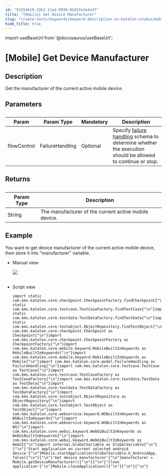 ```yaml
---
id: "93254610-22b2-11ed-9930-0242fe3e4a3f"
title: "[Mobile] Get Device Manufacturer"
slug: "create-tests/keywords/keyword-description-in-katalon-studio/mobile-keywords/mobile-get-device-manufacturer"
hide_title: true
---
```

import useBaseUrl from '@docusaurus/useBaseUrl';


# <a id="id_0" class="anchor_top_offset"/><a id="ariaid-title1" class="anchor_top_offset"/>[Mobile] Get Device Manufacturer


## <a id="id_0__id_1" class="anchor_top_offset"/>Description  

              
<p xmlns="http://www.w3.org/1999/xhtml" className="p">Get the manufacturer of the current active mobile device.</p> 
      

## <a id="id_0__id_2" class="anchor_top_offset"/>Parameters  

              
<table xmlns="http://www.w3.org/1999/xhtml" className="table anchor_top_offset" id="id_0__6287353a-8f86-4151-af55-56886167ea60"><caption /><thead className="thead"><tr className><th className="entry anchor_top_offset" id="id_0__6287353a-8f86-4151-af55-56886167ea60__entry__1">Param</th><th className="entry anchor_top_offset" id="id_0__6287353a-8f86-4151-af55-56886167ea60__entry__2">Param Type</th><th className="entry anchor_top_offset" id="id_0__6287353a-8f86-4151-af55-56886167ea60__entry__3">Mandatory</th><th className="entry anchor_top_offset" id="id_0__6287353a-8f86-4151-af55-56886167ea60__entry__4">Description</th></tr></thead><tbody className="tbody"><tr className><td className="entry" headers="id_0__6287353a-8f86-4151-af55-56886167ea60__entry__1 id_0__6287353a-8f86-4151-af55-56886167ea60__entry__2 id_0__6287353a-8f86-4151-af55-56886167ea60__entry__3 id_0__6287353a-8f86-4151-af55-56886167ea60__entry__4 ">flowControl</td><td className="entry" headers="id_0__6287353a-8f86-4151-af55-56886167ea60__entry__1 id_0__6287353a-8f86-4151-af55-56886167ea60__entry__2 id_0__6287353a-8f86-4151-af55-56886167ea60__entry__3 id_0__6287353a-8f86-4151-af55-56886167ea60__entry__4 ">FailureHandling</td><td className="entry" headers="id_0__6287353a-8f86-4151-af55-56886167ea60__entry__1 id_0__6287353a-8f86-4151-af55-56886167ea60__entry__2 id_0__6287353a-8f86-4151-af55-56886167ea60__entry__3 id_0__6287353a-8f86-4151-af55-56886167ea60__entry__4 ">Optional</td><td className="entry" headers="id_0__6287353a-8f86-4151-af55-56886167ea60__entry__1 id_0__6287353a-8f86-4151-af55-56886167ea60__entry__2 id_0__6287353a-8f86-4151-af55-56886167ea60__entry__3 id_0__6287353a-8f86-4151-af55-56886167ea60__entry__4 ">Specify <a className="xref" href="/docs/maintain/configure-failure-handling-settings-in-katalon-studio">failure handling</a> schema to         determine whether the execution should be allowed to continue or         stop.</td></tr></tbody></table> 
      

## <a id="id_0__id_3" class="anchor_top_offset"/>Returns

              
<table xmlns="http://www.w3.org/1999/xhtml" className="table anchor_top_offset" id="id_0__f96a4ebc-9ff2-41af-b272-7e6cff1fc0bb"><caption /><thead className="thead"><tr className><th className="entry anchor_top_offset" id="id_0__f96a4ebc-9ff2-41af-b272-7e6cff1fc0bb__entry__1">Param Type</th><th className="entry anchor_top_offset" id="id_0__f96a4ebc-9ff2-41af-b272-7e6cff1fc0bb__entry__2">Description</th></tr></thead><tbody className="tbody"><tr className><td className="entry" headers="id_0__f96a4ebc-9ff2-41af-b272-7e6cff1fc0bb__entry__1 id_0__f96a4ebc-9ff2-41af-b272-7e6cff1fc0bb__entry__2 ">String</td><td className="entry" headers="id_0__f96a4ebc-9ff2-41af-b272-7e6cff1fc0bb__entry__1 id_0__f96a4ebc-9ff2-41af-b272-7e6cff1fc0bb__entry__2 ">The manufacturer of the current active mobile device.</td></tr></tbody></table> 
      

## <a id="id_0__id_4" class="anchor_top_offset"/>Example 

              
<p xmlns="http://www.w3.org/1999/xhtml" className="p">You want to get device manufacturer of the current active mobile   device, then store it into "manufacturer" variable.</p> 
      
<ul xmlns="http://www.w3.org/1999/xhtml" className="ul"><li className="li">     <p className="p">Manual view</p>     <p className="p">       <img className="image" src={useBaseUrl("https://github.com/katalon-studio/docs-images/raw/master/katalon-studio/docs/mobile-get-device-manufacturer/image2017-3-3-113A293A20.png")} /><br /><br />     </p>   </li><li className="li">     <p className="p">Script view </p>     <pre className="pre codeblock"><code>import static com.kms.katalon.core.checkpoint.CheckpointFactory.findCheckpoint{"\n"}import static com.kms.katalon.core.testcase.TestCaseFactory.findTestCase{"\n"}import static com.kms.katalon.core.testdata.TestDataFactory.findTestData{"\n"}import static com.kms.katalon.core.testobject.ObjectRepository.findTestObject{"\n"}import com.kms.katalon.core.checkpoint.Checkpoint as Checkpoint{"\n"}import com.kms.katalon.core.checkpoint.CheckpointFactory as CheckpointFactory{"\n"}import com.kms.katalon.core.mobile.keyword.MobileBuiltInKeywords as MobileBuiltInKeywords{"\n"}import com.kms.katalon.core.mobile.keyword.MobileBuiltInKeywords as Mobile{"\n"}import com.kms.katalon.core.model.FailureHandling as FailureHandling{"\n"}import com.kms.katalon.core.testcase.TestCase as TestCase{"\n"}import com.kms.katalon.core.testcase.TestCaseFactory as TestCaseFactory{"\n"}import com.kms.katalon.core.testdata.TestData as TestData{"\n"}import com.kms.katalon.core.testdata.TestDataFactory as TestDataFactory{"\n"}import com.kms.katalon.core.testobject.ObjectRepository as ObjectRepository{"\n"}import com.kms.katalon.core.testobject.TestObject as TestObject{"\n"}import com.kms.katalon.core.webservice.keyword.WSBuiltInKeywords as WSBuiltInKeywords{"\n"}import com.kms.katalon.core.webservice.keyword.WSBuiltInKeywords as WS{"\n"}import com.kms.katalon.core.webui.keyword.WebUiBuiltInKeywords as WebUiBuiltInKeywords{"\n"}import com.kms.katalon.core.webui.keyword.WebUiBuiltInKeywords as WebUI{"\n"}import internal.GlobalVariable as GlobalVariable{"\n"}{"\n"}'Start application on current selected android device'{"\n"}Mobile.startApplication(GlobalVariable.G_AndroidApp, false){"\n"}{"\n"}'Get device manufacturer'{"\n"}manufacturer = Mobile.getDeviceManufacturer(){"\n"}{"\n"}'Close application'{"\n"}Mobile.closeApplication(){"\n"}{"\n"}{"\n"}</code></pre>   </li></ul> 
      
